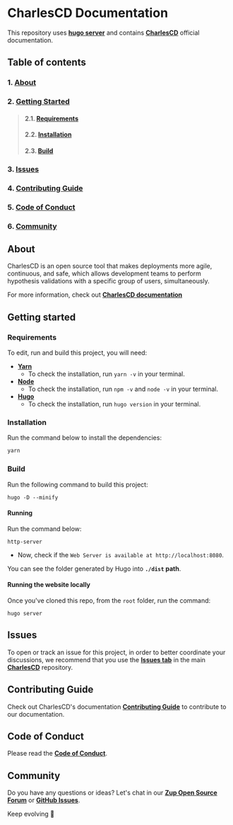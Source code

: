 # **CharlesCD Documentation**

This repository uses [**hugo server**](https://gohugo.io/commands/hugo_server/) and contains **[CharlesCD](https://charlescd.io/)** official documentation.

## **Table of contents**
### 1. [**About**](#About)
### 2. [**Getting Started**](#getting-started)
> #### 2.1. [**Requirements**](#requirements)
> #### 2.2. [**Installation**](#installation)
> #### 2.3. [**Build**](#build)
### 3. [**Issues**](#issues)
### 4. [**Contributing Guide**](#contributing-guide)
### 5. [**Code of Conduct**](#code-of-conduct)
### 6. [**Community**](#community)


## **About** 
 
CharlesCD is an open source tool that makes deployments more agile, continuous, and safe, which allows development teams to perform hypothesis validations with a specific group of users, simultaneously.

For more information, check out [**CharlesCD documentation**](https://docs.charlescd.io/) 

## **Getting started**

### **Requirements**
To edit, run and build this project, you will need:
* [**Yarn**](https://yarnpkg.com/)
    - To check the installation, run `yarn -v` in your terminal.
* [**Node**](https://nodejs.org/en/)
    - To check the installation, run `npm -v` and `node -v` in your terminal.
* [**Hugo**](https://gohugo.io/getting-started/installing/)
    - To check the installation, run `hugo version` in your terminal.

### **Installation**
Run the command below to install the dependencies: 

```bash
yarn
```

### **Build**
Run the following command to build this project: 

```
hugo -D --minify
```

#### **Running**

Run the command below:

```
http-server
```

- Now, check if the `Web Server is available at http://localhost:8080`.

You can see the folder generated by Hugo into **`./dist` path**.

#### **Running the website locally**

Once you've cloned this repo, from the `root` folder, run the command:

```
hugo server
```

## **Issues**

To open or track an issue for this project, in order to better coordinate your discussions, we recommend that you use the [**Issues tab**](https://github.com/ZupIT/charlescd/issues) in the main [**CharlesCD**](https://github.com/ZupIT/charlescd) repository.

## **Contributing Guide**
Check out CharlesCD's documentation [**Contributing Guide**](https://github.com/ZupIT/docs-charles/blob/main/CONTRIBUTING.md) to contribute to our documentation. 


## **Code of Conduct**
Please read the [**Code of Conduct**](https://github.com/ZupIT/docs-charles/blob/main/CODE_OF_CONDUCT.md).

## **Community**

Do you have any questions or ideas? Let's chat in our [**Zup Open Source Forum**](https://forum.zup.com.br) or [**GitHub Issues**](https://github.com/ZupIT/docs-charles/issues).


Keep evolving :rocket: